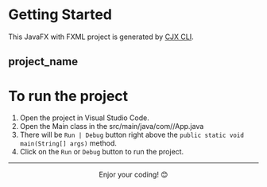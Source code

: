 # Getting Started

This JavaFX with FXML project is generated by [CJX CLI](https://github.com/dagimg-dot/cjx-v1.1-build). 

## project_name

# To run the project

1. Open the project in Visual Studio Code.
2. Open the Main class in the src/main/java/com/<package-name>/App.java
3. There will be `Run | Debug` button right above the `public static void main(String[] args)` method.
4. Click on the `Run` or `Debug` button to run the project.

--- 
<div align="center">Enjor your coding! 😊</div>